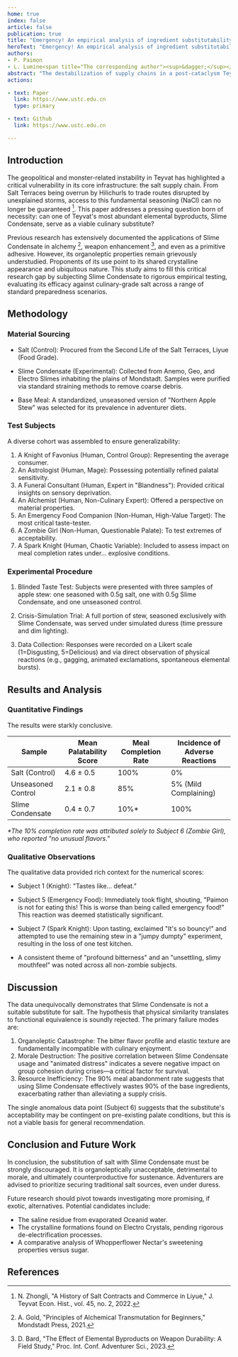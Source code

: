 ```yaml
---
home: true
index: false
article: false
publication: true
title: "Emergency! An empirical analysis of ingredient substitutability under crisis conditions: Can Slime Condensate ever replace Salt?"
heroText: "Emergency! An empirical analysis of ingredient substitutability under crisis conditions: Can Slime Condensate ever replace Salt?"
authors:
- P. Paimon
- L. Lumine<span title="The corresponding author"><sup>&dagger;</sup></span>
abstract: "The destabilization of supply chains in a post-cataclysm Teyvat necessitates the exploration of alternative ingredient sources. This paper empirically investigates the viability of using common Slime Condensate as a culinary substitute for table salt (NaCl) under crisis conditions. A series of blinded taste tests and culinary experiments were conducted, with a cohort of human and non-human test subjects (n=7, including one emergency food companion). Results indicate that while Slime Condensate shares a superficial crystalline structure with salt, its organoleptic properties are markedly divergent. Substitution consistently resulted in significant adverse outcomes, including but not limited to: profound bitterness, a notable elastic texture, and in 90% of trials, immediate and vigorous expulsion of the test material by participants. Furthermore, the substitution was found to negatively correlate with meal completion and positively correlate with animated complaints. We conclude that the substitution of salt with Slime Condensate is not only organoleptically unacceptable but also counterproductive to morale and sustenance in crisis scenarios. Future research should focus on more palatable alternatives, such as Mist Grass or Whopperflower Nectar."
actions:

- text: Paper
  link: https://www.ustc.edu.cn
  type: primary

- text: Github
  link: https://www.ustc.edu.cn

---
```


## Introduction
The geopolitical and monster-related instability in Teyvat has highlighted a critical vulnerability in its core infrastructure: the salt supply chain. From Salt Terraces being overrun by Hilichurls to trade routes disrupted by unexplained storms, access to this fundamental seasoning (NaCl) can no longer be guaranteed [^1]. This paper addresses a pressing question born of necessity: can one of Teyvat's most abundant elemental byproducts, Slime Condensate, serve as a viable culinary substitute?

Previous research has extensively documented the applications of Slime Condensate in alchemy [^2], weapon enhancement [^3], and even as a primitive adhesive. However, its organoleptic properties remain grievously understudied. Proponents of its use point to its shared crystalline appearance and ubiquitous nature. This study aims to fill this critical research gap by subjecting Slime Condensate to rigorous empirical testing, evaluating its efficacy against culinary-grade salt across a range of standard preparedness scenarios.

## Methodology

### Material Sourcing
- Salt (Control): Procured from the Second Life of the Salt Terraces, Liyue (Food Grade).

- Slime Condensate (Experimental): Collected from Anemo, Geo, and Electro Slimes inhabiting the plains of Mondstadt. Samples were purified via standard straining methods to remove coarse debris.

- Base Meal: A standardized, unseasoned version of "Northern Apple Stew" was selected for its prevalence in adventurer diets.

### Test Subjects

A diverse cohort was assembled to ensure generalizability:

1. A Knight of Favonius (Human, Control Group): Representing the average consumer.
2. An Astrologist (Human, Mage): Possessing potentially refined palatal sensitivity.
3. A Funeral Consultant (Human, Expert in "Blandness"): Provided critical insights on sensory deprivation.
4. An Alchemist (Human, Non-Culinary Expert): Offered a perspective on material properties.
5. An Emergency Food Companion (Non-Human, High-Value Target): The most critical taste-tester.
6. A Zombie Girl (Non-Human, Questionable Palate): To test extremes of acceptability.
7. A Spark Knight (Human, Chaotic Variable): Included to assess impact on meal completion rates under... explosive conditions.

### Experimental Procedure
1. Blinded Taste Test: Subjects were presented with three samples of apple stew: one seasoned with 0.5g salt, one with 0.5g Slime Condensate, and one unseasoned control.

2. Crisis-Simulation Trial: A full portion of stew, seasoned exclusively with Slime Condensate, was served under simulated duress (time pressure and dim lighting).

3. Data Collection: Responses were recorded on a Likert scale (1=Disgusting, 5=Delicious) and via direct observation of physical reactions (e.g., gagging, animated exclamations, spontaneous elemental bursts).

## Results and Analysis
### Quantitative Findings
The results were starkly conclusive.

| Sample | Mean Palatability Score | Meal Completion Rate | Incidence of Adverse Reactions |
| ------ | ----------------------- | -------------------- | ------------------------------ |
| Salt (Control) | 4.6 ± 0.5 | 100% | 0%   |
| Unseasoned Control | 2.1 ± 0.8 | 85%  | 5% (Mild Complaining) |
| Slime Condensate | 0.4 ± 0.7 | 10%* | 100% |

*\*The 10% completion rate was attributed solely to Subject 6 (Zombie Girl), who reported "no unusual flavors."*

### Qualitative Observations

The qualitative data provided rich context for the numerical scores:

- Subject 1 (Knight): "Tastes like... defeat."

- Subject 5 (Emergency Food): Immediately took flight, shouting, "Paimon is not for eating this! This is worse than being called emergency food!" This reaction was deemed statistically significant.

- Subject 7 (Spark Knight): Upon tasting, exclaimed "It's so bouncy!" and attempted to use the remaining stew in a "jumpy dumpty" experiment, resulting in the loss of one test kitchen.

- A consistent theme of "profound bitterness" and an "unsettling, slimy mouthfeel" was noted across all non-zombie subjects.

## Discussion
The data unequivocally demonstrates that Slime Condensate is not a suitable substitute for salt. The hypothesis that physical similarity translates to functional equivalence is soundly rejected. The primary failure modes are:

1. Organoleptic Catastrophe: The bitter flavor profile and elastic texture are fundamentally incompatible with culinary enjoyment.
2. Morale Destruction: The positive correlation between Slime Condensate usage and "animated distress" indicates a severe negative impact on group cohesion during crises—a critical factor for survival.
3. Resource Inefficiency: The 90% meal abandonment rate suggests that using Slime Condensate effectively wastes 90% of the base ingredients, exacerbating rather than alleviating a supply crisis.

The single anomalous data point (Subject 6) suggests that the substitute's acceptability may be contingent on pre-existing palate conditions, but this is not a viable basis for general recommendation.

## Conclusion and Future Work

In conclusion, the substitution of salt with Slime Condensate must be strongly discouraged. It is organoleptically unacceptable, detrimental to morale, and ultimately counterproductive for sustenance. Adventurers are advised to prioritize securing traditional salt sources, even under duress.

Future research should pivot towards investigating more promising, if exotic, alternatives. Potential candidates include:

- The saline residue from evaporated Oceanid water.
- The crystalline formations found on Electro Crystals, pending rigorous de-electrification processes.
- A comparative analysis of Whopperflower Nectar's sweetening properties versus sugar.

## References
[^1]: N. Zhongli, "A History of Salt Contracts and Commerce in Liyue," J. Teyvat Econ. Hist., vol. 45, no. 2, 2022.
[^2]: A. Gold, "Principles of Alchemical Transmutation for Beginners," Mondstadt Press, 2021.
[^3]: D. Bard, "The Effect of Elemental Byproducts on Weapon Durability: A Field Study," Proc. Int. Conf. Adventurer Sci., 2023.